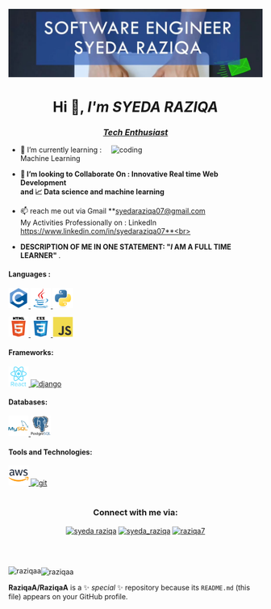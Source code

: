 


   ![logo](https://github.com/RaziqaA/RaziqaA/blob/main/Personal_Branding.png)
<h1 align="center">Hi 👋, <I> I'm <I>SYEDA RAZIQA</I></I></h1>
<h3 align="center" ><u><I>  Tech Enthusiast  </I> </u></h3>
<img align = "right" alt = "coding" width = "300" src = "https://encrypted-tbn0.gstatic.com/images?q=tbn:ANd9GcSMlkX96YAPP7Z1TLQ-zc9P4KvPuvCxAq-x7A&s">


- 🌱 I’m currently learning : Machine Learning

- 👯<b> I’m looking to Collaborate On : Innovative Real time Web Development  <br> and 📈 Data science and machine learning </b>


- 📫  reach me out via
   Gmail **syedaraziqa07@gmail.com <br>
  My Activities Professionally on : LinkedIn https://www.linkedin.com/in/syedaraziqa07**<br>
  
- <b> DESCRIPTION OF ME IN ONE STATEMENT:  "<i>I</i> AM A FULL TIME LEARNER" </b>.

<h4 align = "left">Languages : </h4>
<p align="left"> <a href="https://www.cprogramming.com/" target="_blank" rel="noreferrer"> <img src="https://raw.githubusercontent.com/devicons/devicon/master/icons/c/c-original.svg" alt="c" width="40" height="40"/> </a>
   <a href="https://www.java.com" target="_blank" rel="noreferrer"> <img src="https://raw.githubusercontent.com/devicons/devicon/master/icons/java/java-original.svg" alt="java" width="40" height="40"/> </a> 
    <a href="https://www.python.org" target="_blank" rel="noreferrer"> <img src="https://raw.githubusercontent.com/devicons/devicon/master/icons/python/python-original.svg" alt="python" width="40" height="40"/> </a>
   
   <a href="https://www.w3.org/html/" target="_blank" rel="noreferrer"> <img src="https://raw.githubusercontent.com/devicons/devicon/master/icons/html5/html5-original-wordmark.svg" alt="html5" width="40" height="40"/> </a>
   <a href="https://www.w3schools.com/css/" target="_blank" rel="noreferrer"> <img src="https://raw.githubusercontent.com/devicons/devicon/master/icons/css3/css3-original-wordmark.svg" alt="css3" width="40" height="40"/> </a>
    <a href="https://developer.mozilla.org/en-US/docs/Web/JavaScript" target="_blank" rel="noreferrer"> <img src="https://raw.githubusercontent.com/devicons/devicon/master/icons/javascript/javascript-original.svg" alt="javascript" width="40" height="40"/> </a> 



   
<h4 align = "left">Frameworks: </h4>
    <a href="https://reactjs.org/" target="_blank" rel="noreferrer"> <img src="https://raw.githubusercontent.com/devicons/devicon/master/icons/react/react-original-wordmark.svg" alt="react" width="40" height="40"/> </a> 
     <a href="https://www.djangoproject.com/" target="_blank" rel="noreferrer"> <img src="https://cdn.worldvectorlogo.com/logos/django.svg" alt="django" width="40" height="40"/> </a>
   <h4 align = "left">Databases: </h4>
   <a href="https://www.mysql.com/" target="_blank" rel="noreferrer">
      <img src="https://raw.githubusercontent.com/devicons/devicon/master/icons/mysql/mysql-original-wordmark.svg" alt="mysql" width="40" height="40"/> </a> 
   <a href="https://www.postgresql.org" target="_blank" rel="noreferrer"> <img src="https://raw.githubusercontent.com/devicons/devicon/master/icons/postgresql/postgresql-original-wordmark.svg" alt="postgresql" width="40" height="40"/> </a>
  <h4 align = "left">Tools and Technologies: </h4>
   <a href="https://aws.amazon.com" target="_blank" rel="noreferrer"> <img src="https://raw.githubusercontent.com/devicons/devicon/master/icons/amazonwebservices/amazonwebservices-original-wordmark.svg" alt="aws" width="40" height="40"/> </a>
   <a href="https://git-scm.com/" target="_blank" rel="noreferrer"> <img src="https://www.vectorlogo.zone/logos/git-scm/git-scm-icon.svg" alt="git" width="40" height="40"/> </a> <br>
<br>
<h3 align="Center">Connect with me via:</h3>
<p align="Center">
<a href="https://linkedin.com/in/syeda raziqa" target="blank"><img align="center" src="https://raw.githubusercontent.com/rahuldkjain/github-profile-readme-generator/master/src/images/icons/Social/linked-in-alt.svg" alt="syeda raziqa" height="30" width="40" /></a>
<a href="https://instagram.com/syeda_raziqa" target="blank"><img align="center" src="https://raw.githubusercontent.com/rahuldkjain/github-profile-readme-generator/master/src/images/icons/Social/instagram.svg" alt="syeda_raziqa" height="30" width="40" /></a>
<a href="https://www.leetcode.com/raziqa7" target="blank"><img align="center" src="https://raw.githubusercontent.com/rahuldkjain/github-profile-readme-generator/master/src/images/icons/Social/leet-code.svg" alt="raziqa7" height="30" width="40" /></a>
</p><br><br>
<p><img align="left" src="https://github-readme-stats.vercel.app/api/top-langs?username=raziqaa&show_icons=true&locale=en&layout=compact" alt="raziqaa" /></p>


<p><img align="center" src="https://github-readme-streak-stats.herokuapp.com/?user=raziqaa&" alt="raziqaa" /></p>

**RaziqaA/RaziqaA** is a ✨ _special_ ✨ repository because its `README.md` (this file) appears on your GitHub profile.

